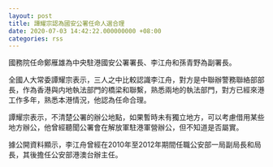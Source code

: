 ```yaml
---
layout: post
title: 譚耀宗認為國安公署任命人選合理
date: 2020-07-03 14:42:22.000000000 +08:00
categories: rss
---
```


國務院任命鄭雁雄為中央駐港國安公署署長、李江舟和孫青野為副署長。

全國人大常委譚耀宗表示，三人之中比較認識李江舟，對方是中聯辦警務聯絡部部長，作為香港與内地執法部門的橋梁和聯繫，熟悉兩地的執法部門，對方已經來港工作多年，熟悉本港情況，他認為任命合理。

譚耀宗表示，不清楚公署的辦公地點，如果暫時未有獨立地方，可以考慮借用某些地方辦公，他曾經聽聞公署會在解放軍駐港軍營辦公，但不知道是否屬實。

據公開資料顯示，李江舟曾經在2010年至2012年期間任職公安部一局副局長和局長，其後擔任公安部港澳台辦主任。
